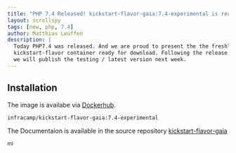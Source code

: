 ```yaml
---
title: "PHP 7.4 Released! kickstart-flavor-gaia:7.4-experimental is ready for testing"
layout: scrollspy
tags: [new, php, 7.4] 
author: Matthias Leuffen
description: |
  Today PHP7.4 was released. And we are proud to present the the freshly build 
  kickstart-flavor container ready for download. Following the release guidelines
  we will publish the testing / latest version next week.
---
```


## Installation

The image is availabe via [Dockerhub](https://hub.docker.com/r/infracamp/kickstart-flavor-gaia).

```
infracamp/kickstart-flavor-gaia:7.4-experimental
```

The Documentaion is available in the source repository [kickstart-flavor-gaia](https://github.com/infracamp/kickstart-flavor-gaia)

<small>ml</small>